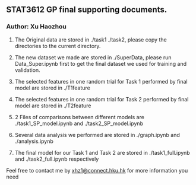 ## STAT3612 GP final supporting documents.

### Author: Xu Haozhou

1. The Original data are stored in ./task1 ./task2, please copy the directories to the current directory.

2. The new dataset we made are stored in ./SuperData, please run Data_Super.ipynb first to get the final dataset we used for training and validation.

3. The selected features in one random trial for Task 1 performed by final model are stored in ./T1feature

4. The selected features in one random trial for Task 2 performed by final model are stored in ./T2feature

5. 2 Files of comparisons between different models are ./task1_SP_model.ipynb and ./task2_SP_model.ipynb

7. Several data analysis we performed are stored in ./graph.ipynb and ./analysis.ipynb

6. The final model for our Task 1 and Task 2 are stored in ./task1_full.ipynb and ./task2_full.ipynb respectively

Feel free to contact me by xhz1@connect.hku.hk for more information you need
